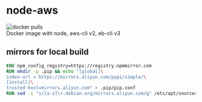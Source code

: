 # node-aws
![docker pulls](https://flat.badgen.net/docker/pulls/lp6moon/node-aws)  
Docker image with node, aws-cli v2, eb-cli v3

## mirrors for local build
```Dockerfile
ENV npm_config_registry=https://registry.npmmirror.com
RUN mkdir -p .pip && echo "[global]\
index-url = https://mirrors.aliyun.com/pypi/simple/\
[install]\
trusted-host=mirrors.aliyun.com" > .pip/pip.conf
RUN sed -i "s/[a-z]\+.debian.org/mirrors.aliyun.com/g" /etc/apt/sources.list
```
